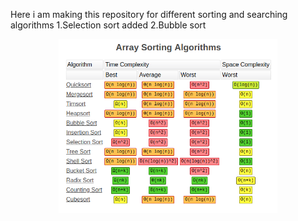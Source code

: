 Here i am making this repository for different sorting and searching algorithms 
1.Selection sort added
2.Bubble sort
<p align="center">
  <img src="Complexity.png" width="350" title="Time & Space Complexity">
  <!-- <img src="your_relative_path_here_number_2_large_name" width="350" alt="accessibility text"> -->
</p>